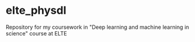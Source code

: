 # elte_physdl
Repository for my coursework in "Deep learning and machine learning in science" course at ELTE
